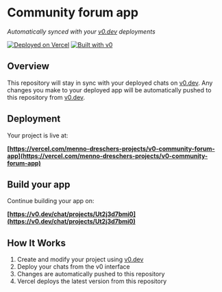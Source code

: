# Community forum app

*Automatically synced with your [v0.dev](https://v0.dev) deployments*

[![Deployed on Vercel](https://img.shields.io/badge/Deployed%20on-Vercel-black?style=for-the-badge&logo=vercel)](https://vercel.com/menno-dreschers-projects/v0-community-forum-app)
[![Built with v0](https://img.shields.io/badge/Built%20with-v0.dev-black?style=for-the-badge)](https://v0.dev/chat/projects/Ut2j3d7bmi0)

## Overview

This repository will stay in sync with your deployed chats on [v0.dev](https://v0.dev).
Any changes you make to your deployed app will be automatically pushed to this repository from [v0.dev](https://v0.dev).

## Deployment

Your project is live at:

**[https://vercel.com/menno-dreschers-projects/v0-community-forum-app](https://vercel.com/menno-dreschers-projects/v0-community-forum-app)**

## Build your app

Continue building your app on:

**[https://v0.dev/chat/projects/Ut2j3d7bmi0](https://v0.dev/chat/projects/Ut2j3d7bmi0)**

## How It Works

1. Create and modify your project using [v0.dev](https://v0.dev)
2. Deploy your chats from the v0 interface
3. Changes are automatically pushed to this repository
4. Vercel deploys the latest version from this repository